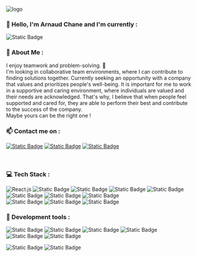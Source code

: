 ![logo](https://github.com/Arnaud-Chane/Arnaud-Chane/blob/main/images/banner.jpg)

### 👋 Hello, I'm Arnaud Chane and I'm currently :


![Static Badge](https://img.shields.io/badge/Status%20%20-%20Open%20To%20Work-green)


### 🎐 About Me :

I enjoy teamwork and problem-solving. 🎯
<br />
I'm looking in collaborative team environments, where I can contribute to finding solutions together.
Currently seeking an opportunity with a company that values and  prioritizes people's well-being.
It is important for me to work in a supportive and caring environment, where individuals are valued and their needs are acknowledged. 
That's why, I believe that when people feel supported and cared for, they are able to perform their best and contribute to the success of the company.  
Maybe yours can be the right one !
<br />


### 📫 Contact me on :

<a href="https://www.linkedin.com/in/arnaud-chane/">![Static Badge](https://img.shields.io/badge/LinkedIn-%230A66C2?style=flat-square&logo=linkedin&logoColor=white&link=https%3A%2F%2Fwww.linkedin.com%2Fin%2Farnaud-chane%2F)</a>
<a href="https://github.com/Arnaud-Chane/">![Static Badge](https://img.shields.io/badge/Github-%23181717?style=flat-square&logo=github&logoColor=white&link=https%3A%2F%2Fgithub.com%2FArnaud-Chane)</a>
<a href="https://arnaud-chane.vercel.app/">![Static Badge](https://img.shields.io/badge/MyWebsite-%233A76F0?style=flat-square&logo=%3Arelaxed%3A&logoColor=white&link=https%3A%2F%2Farnaud-chane.vercel.app%2F)</a>
<br />
<br />
<br />


### 💻 Tech Stack :

![React.js](https://img.shields.io/badge/React.js-61DAFB?style=for-the-badge&logo=react&logoColor=black)
![Static Badge](https://img.shields.io/badge/Typescript-%233178C6?style=for-the-badge&logo=Typescript&logoColor=white)
![Static Badge](https://img.shields.io/badge/Next.JS-%23000000?style=for-the-badge&logo=nextdotjs&logoColor=white)
![Static Badge](https://img.shields.io/badge/Sass-%23CC6699?style=for-the-badge&logo=sass&logoColor=white)
![Static Badge](https://img.shields.io/badge/Tailwindcss-%2306B6D4?style=for-the-badge&logo=Tailwindcss&logoColor=white)  
![Static Badge](https://img.shields.io/badge/CSharp-%23512BD4?style=for-the-badge&logo=C%23)
![Static Badge](https://img.shields.io/badge/.NET-%23512BD4?style=for-the-badge&logo=dotnet&logoColor=white)
![Static Badge](https://img.shields.io/badge/Microsoft%20SQL%20Server-grey?style=for-the-badge&logo=Microsoft%20SQL%20Server)  
![Static Badge](https://img.shields.io/badge/NodeJS-%23339933?style=for-the-badge&logo=Node.js&logoColor=white)
![Static Badge](https://img.shields.io/badge/ExpressJS-%23000000?style=for-the-badge&logo=express&logoColor=white)
![Static Badge](https://img.shields.io/badge/MySQL-%234479A1?style=for-the-badge&logo=mysql&logoColor=white)
<br />

### 🌟 Development tools :

![Static Badge](https://img.shields.io/badge/Git-%23F05032?style=for-the-badge&logo=Git&logoColor=white)
![Static Badge](https://img.shields.io/badge/Figma-%23F24E1E?style=for-the-badge&logo=figma&logoColor=white)
![Static Badge](https://img.shields.io/badge/Visual%20Studio-%235C2D91?style=for-the-badge&logo=visualstudio&logoColor=white)
![Static Badge](https://img.shields.io/badge/Visual%20Studio%20Code-%23007ACC?style=for-the-badge&logo=visualstudiocode&logoColor=white)  
![Static Badge](https://img.shields.io/badge/Slack-%234A154B?style=for-the-badge&logo=slack&logoColor=white)
![Static Badge](https://img.shields.io/badge/Discord-%235865F2?style=for-the-badge&logo=discord&logoColor=white)


![Static Badge](https://img.shields.io/badge/Windows-%230078D4?style=for-the-badge&logo=windows&logoColor=white)
![Static Badge](https://img.shields.io/badge/Linux-%23FCC624?style=for-the-badge&logo=linux&logoColor=black)



